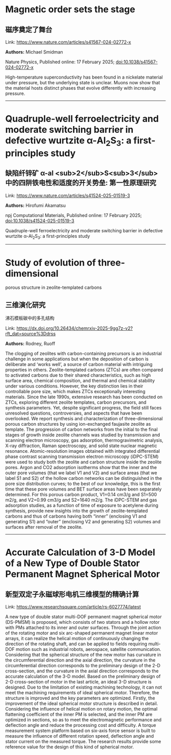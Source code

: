 # Magnetic order sets the stage

## 磁序奠定了舞台

Link: https://www.nature.com/articles/s41567-024-02772-x

**Authors:** Michael Smidman

<p>Nature Physics, Published online: 17 February 2025; <a href="https://www.nature.com/articles/s41567-024-02772-x">doi:10.1038/s41567-024-02772-x</a></p>High-temperature superconductivity has been found in a nickelate material under pressure, but the underlying state is unclear. Muons now show that the material hosts distinct phases that evolve differently with increasing pressure.


---
# Quadruple-well ferroelectricity and moderate switching barrier in defective wurtzite α-Al<sub>2</sub>S<sub>3</sub>: a first-principles study

## 缺陷纤锌矿 α-al &lt;sub&gt;2&lt;/sub&gt;S&lt;sub&gt;3&lt;/sub&gt; 中的四阱铁电性和适度的开关势垒: 第一性原理研究

Link: https://www.nature.com/articles/s41524-025-01519-3

**Authors:** Hirofumi Akamatsu

<p>npj Computational Materials, Published online: 17 February 2025; <a href="https://www.nature.com/articles/s41524-025-01519-3">doi:10.1038/s41524-025-01519-3</a></p>Quadruple-well ferroelectricity and moderate switching barrier in defective wurtzite α-Al<sub>2</sub>S<sub>3</sub>: a first-principles study


---
# Study of evolution of three-dimensional 
porous structure in zeolite-templated carbons

## 三维演化研究
沸石模板碳中的多孔结构

Link: https://dx.doi.org/10.26434/chemrxiv-2025-9gg7z-v2?rft_dat=source%3Ddrss

**Authors:** Rodney, Ruoff

The clogging of zeolites with carbon-containing precursors is an industrial challenge in some applications but when the deposition of carbon is deliberate and ‘works well’, a source of carbon material with intriguing properties in others. Zeolite-templated carbons (ZTCs) are often compared to activated carbons due to their shared characteristics, such as high surface area, chemical composition, and thermal and chemical stability under various conditions. However, the key distinction lies in their controllable pore size, which makes ZTCs exceptionally interesting materials.
 Since the late 1990s, extensive research has been conducted on ZTCs, exploring different zeolite templates, carbon precursors, and synthesis parameters. Yet, despite significant progress, the field still faces unresolved questions, controversies, and aspects that have been overlooked. 
We report synthesis and characterization of three-dimensional porous carbon structures by using ion-exchanged faujasite zeolite as template. The progression of carbon networks from the initial to the final stages of growth inside zeolite channels was studied by transmission and scanning electron microscopy, gas adsorption, thermogravimetric analysis, X-ray diffraction, Raman spectroscopy, and solid state nuclear magnetic resonance. Atomic-resolution images obtained with integrated differential phase contrast scanning transmission electron microscopy (iDPC-STEM) were used to study both the zeolite and carbon structure inside the zeolite pores. 
Argon and CO2 adsorption isotherms show that the inner and the outer pore volumes (that we label V1 and V2) and surface areas (that we label S1 and S2) of the hollow carbon networks can be distinguished in the pore size distribution curves; to the best of our knowledge, this is the first time that these pore volumes and BET surface areas have been separately determined. For this porous carbon product, V1=0.14 cm3/g and S1=500 m2/g, and V2=0.99 cm3/g and S2=1640 m2/g. The iDPC-STEM and gas adsorption studies, as a function of time of exposure to acetylene during synthesis, provide new insights into the growth of zeolite-templated carbons and thus of carbons having both “inner” (enclosing V1 and generating S1) and “outer” (enclosing V2 and generating S2) volumes and surfaces after removal of the zeolite.


---
# Accurate Calculation of 3-D Model of a New Type of Double Stator Permanent Magnet Spherical Motor

## 新型双定子永磁球形电机三维模型的精确计算

Link: https://www.researchsquare.com/article/rs-6027774/latest

A new type of double stator multi-DOF permanent magnet spherical motor (DS-PMSM) is proposed, which consists of two stators and a hollow rotor with PMs attached to its inner and outer surfaces. Through the joint action of the rotating motor and six arc-shaped permanent magnet linear motor arrays, it can realize the helical motion of continuously changing the direction of the rotating shaft, and can be applied to fields requiring multi-DOF motion such as industrial robots, aerospace, satellite communication. Considering that the spherical structure of the new motor has curvature in the circumferential direction and the axial direction, the curvature in the circumferential direction corresponds to the preliminary design of the 2-D cross-section, and the curvature in the axial direction corresponds to the accurate calculation of the 3-D model. Based on the preliminary design of 2-D cross-section of motor in the last article, an ideal 3-D structure is designed. Due to the limitation of existing machining technology, it can not meet the machining requirements of ideal spherical motor. Therefore, the structure is improved and the key parameters are optimized. Firstly, the improvement of the ideal spherical motor structure is described in detail. Considering the influence of helical motion on rotary motion, the optimal flattening coefficient of the inner PM is selected, and the inner PM are optimized in sections, so as to meet the electromagnetic performance and deflection angle and reduce the processing cost and difficulty. A torque measurement system platform based on six-axis force sensor is built to measure the influence of different rotation speed, deflection angle and stator current on the measured torque. The research results provide some reference value for the design of this kind of spherical motor.

